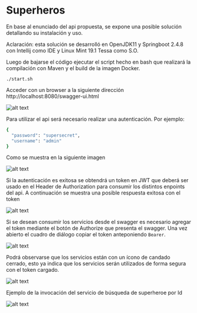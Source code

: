 # Superheros

En base al enunciado del api propuesta, se expone una posible solución detallando su instalación y uso.

Aclaración: esta solución se desarrolló en OpenJDK11 y Springboot 2.4.8 con Intellij como IDE y Linux Mint 19.1 Tessa como S.O.

Luego de bajarse el código ejecutar el script hecho en bash que realizará la compilación con Maven y el build de la imagen Docker.

`./start.sh` 

Acceder con un browser a la siguiente dirección http://localhost:8080/swagger-ui.html

![alt text](https://github.com/phidalgo1980/superheros/blob/main/images/superheros_image_01.png?raw=true)

Para utilizar el api será necesario realizar una autenticación.
Por ejemplo:

```sh
{
  "password": "supersecret",
  "username": "admin"
}
```
Como se muestra en la siguiente imagen

![alt text](https://github.com/phidalgo1980/superheros/blob/main/images/superheros_image_02.png?raw=true)

Si la autenticación es exitosa se obtendrá un token en JWT que deberá ser usado en el Header de Authorization para consumir los distintos enpoints del api.
A continuación se muestra una posible respuesta exitosa con el token

![alt text](https://github.com/phidalgo1980/superheros/blob/main/images/superheros_image_03.png?raw=true)

Si se desean consumir los servicios desde el swagger es necesario agregar el token mediante el botón de Authorize que presenta el swagger. 
Una vez abierto el cuadro de diálogo copiar el token anteponiendo `Bearer`.

![alt text](https://github.com/phidalgo1980/superheros/blob/main/images/superheros_image_04.png?raw=true)

Podrá observarse que los servicios están con un ícono de candado cerrado, esto ya indica que los servicios serán utilizados de forma segura con el token cargado.

![alt text](https://github.com/phidalgo1980/superheros/blob/main/images/superheros_image_05.png?raw=true)

Ejemplo de la invocación del servicio de búsqueda de superheroe por Id

![alt text](https://github.com/phidalgo1980/superheros/blob/main/images/superheros_image_06.png?raw=true)


